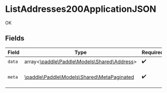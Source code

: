 # ListAddresses200ApplicationJSON

OK


## Fields

| Field                                                                              | Type                                                                               | Required                                                                           | Description                                                                        |
| ---------------------------------------------------------------------------------- | ---------------------------------------------------------------------------------- | ---------------------------------------------------------------------------------- | ---------------------------------------------------------------------------------- |
| `data`                                                                             | array<[\paddle\Paddle\Models\Shared\Address](../../models/shared/Address.md)>      | :heavy_check_mark:                                                                 | N/A                                                                                |
| `meta`                                                                             | [\paddle\Paddle\Models\Shared\MetaPaginated](../../models/shared/MetaPaginated.md) | :heavy_check_mark:                                                                 | Information about this response.                                                   |